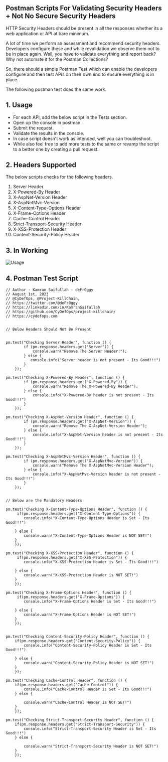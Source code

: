 ## Postman Scripts For Validating Security Headers + Not No Secure Security Headers

HTTP Security Headers should be present in all the responses whether its a web application or API at bare minimum.

A lot of time we perform an assessment and recommend security headers. Developers configure these and while revalidation we observe them not to be in place again. Well, you have to validate everything and report back? Why not automate it for the Postman Collections? 

So, there should a simple Postman Test which can enable the developers configure and then test APIs on their own end to ensure everything is in place. 

The following postman test does the same work. 

## 1. Usage

- For each API, add the below script in the Tests section.
- Open up the console in postman.
- Submit the request.
- Validate the results in the console. 
- In case script doesn't work as intended, well you can troubleshoot.
- While also feel free to add more tests to the same or revamp the script to a better one by creating a pull request. 

## 2. Headers Supported

The below scripts checks for the following headers. 

1. Server Header
2. X-Powered-By Header
3. X-AspNet-Version Header
4. X-AspNetMvc-Version
5. X-Content-Type-Options Header
6. X-Frame-Options Header
7. Cache-Control Header
8. Strict-Transport-Security Header
9. X-XSS-Protection Header
10. Content-Security-Policy Header

## 3. In Working

![Usage](https://raw.githubusercontent.com/deFr0ggy/deFr0ggy.github.io/master/assets/bloggers/usage.jpeg)

## 4. Postman Test Script

```
// Author - Kamran Saifullah - deFr0ggy
// August 1st, 2023
// @CyDefOps, @Project-KillChain, 
// https://twitter.com/@deFr0ggy
// https://linkedin.com/in/KamranSaifullah
// https://github.com/CyDefOps/project-killchain/
// https://cydefops.com


// Below Headers Should Not Be Present


pm.test("Checking Server Header", function () {
        if (pm.response.headers.get("Server")) {
            console.warn("Remove The Server Header!");
        } else {
           console.info("Server header is not present - Its Good!!!") 
        }
    });

pm.test("Checking X-Powered-By Header", function () {
        if (pm.response.headers.get("X-Powered-By")) {
            console.warn("Remove The X-Powered-By Header");
        } else {
            console.info("X-Powered-By header is not present - Its Good!!!")
        }
    });

pm.test("Checking X-AspNet-Version Header", function () {
        if (pm.response.headers.get("X-AspNet-Version")) {
            console.warn("Remove The X-AspNet-Version Header");
        } else {
            console.info("X-AspNet-Version header is not present - Its Good!!!")
        }
    });

pm.test("Checking X-AspNetMvc-Version Header", function () {
        if (pm.response.headers.get("X-AspNetMvc-Version")) {
            console.warn("Remove The X-AspNetMvc-Version Header");
        } else {
            console.info("X-AspNetMvc-Version header is not present - Its Good!!!")
        }
    });


// Below are the Mandatory Headers

pm.test("Checking X-Content-Type-Options Header", function () {
     if(pm.response.headers.get("X-Content-Type-Options")) {
        console.info("X-Content-Type-Options Header is Set - Its Good!!!")
     
    } else {
        console.warn("X-Content-Type-Options Header is NOT SET!")   
    }
    });

pm.test("Checking X-XSS-Protection Header", function () {
     if(pm.response.headers.get("X-XSS-Protection")) {
        console.info("X-XSS-Protection Header is Set - Its Good!!!")
        
    } else {
        console.warn("X-XSS-Protection Header is NOT SET!")
    }
    });

pm.test("Checking X-Frame-Options Header", function () {
     if(pm.response.headers.get("X-Frame-Options")) {
        console.info("X-Frame-Options Header is Set - Its Good!!!")
        
    } else {
        console.warn("X-Frame-Options Header is NOT SET!")
    }
    });


pm.test("Checking Content-Security-Policy Header", function () {
    if(pm.response.headers.get("Content-Security-Policy")) {
        console.info("Content-Security-Policy Header is Set - Its Good!!!")
        
    } else {
        console.warn("Content-Security-Policy Header is NOT SET!")
    }
    });

pm.test("Checking Cache-Control Header", function () {
    if(pm.response.headers.get("Cache-Control")) {
        console.info("Cache-Control Header is Set - Its Good!!!")
    } else {
       
        console.warn("Cache-Control Header is NOT SET!")
    }
    });

pm.test("Checking Strict-Transport-Security Header", function () {
    if(pm.response.headers.get("Strict-Transport-Security")) {
        console.info("Strict-Transport-Security Header is Set - Its Good!!!")
    } else {
        
        console.warn("Strict-Transport-Security Header is NOT SET!")
    }
    });
```
